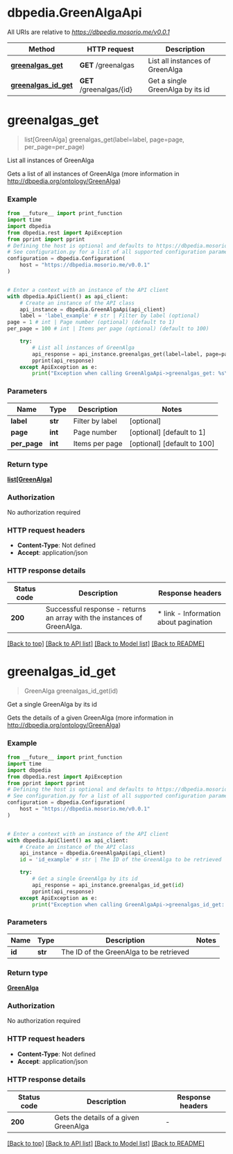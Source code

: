 # dbpedia.GreenAlgaApi

All URIs are relative to *https://dbpedia.mosorio.me/v0.0.1*

Method | HTTP request | Description
------------- | ------------- | -------------
[**greenalgas_get**](GreenAlgaApi.md#greenalgas_get) | **GET** /greenalgas | List all instances of GreenAlga
[**greenalgas_id_get**](GreenAlgaApi.md#greenalgas_id_get) | **GET** /greenalgas/{id} | Get a single GreenAlga by its id


# **greenalgas_get**
> list[GreenAlga] greenalgas_get(label=label, page=page, per_page=per_page)

List all instances of GreenAlga

Gets a list of all instances of GreenAlga (more information in http://dbpedia.org/ontology/GreenAlga)

### Example

```python
from __future__ import print_function
import time
import dbpedia
from dbpedia.rest import ApiException
from pprint import pprint
# Defining the host is optional and defaults to https://dbpedia.mosorio.me/v0.0.1
# See configuration.py for a list of all supported configuration parameters.
configuration = dbpedia.Configuration(
    host = "https://dbpedia.mosorio.me/v0.0.1"
)


# Enter a context with an instance of the API client
with dbpedia.ApiClient() as api_client:
    # Create an instance of the API class
    api_instance = dbpedia.GreenAlgaApi(api_client)
    label = 'label_example' # str | Filter by label (optional)
page = 1 # int | Page number (optional) (default to 1)
per_page = 100 # int | Items per page (optional) (default to 100)

    try:
        # List all instances of GreenAlga
        api_response = api_instance.greenalgas_get(label=label, page=page, per_page=per_page)
        pprint(api_response)
    except ApiException as e:
        print("Exception when calling GreenAlgaApi->greenalgas_get: %s\n" % e)
```

### Parameters

Name | Type | Description  | Notes
------------- | ------------- | ------------- | -------------
 **label** | **str**| Filter by label | [optional] 
 **page** | **int**| Page number | [optional] [default to 1]
 **per_page** | **int**| Items per page | [optional] [default to 100]

### Return type

[**list[GreenAlga]**](GreenAlga.md)

### Authorization

No authorization required

### HTTP request headers

 - **Content-Type**: Not defined
 - **Accept**: application/json

### HTTP response details
| Status code | Description | Response headers |
|-------------|-------------|------------------|
**200** | Successful response - returns an array with the instances of GreenAlga. |  * link - Information about pagination <br>  |

[[Back to top]](#) [[Back to API list]](../README.md#documentation-for-api-endpoints) [[Back to Model list]](../README.md#documentation-for-models) [[Back to README]](../README.md)

# **greenalgas_id_get**
> GreenAlga greenalgas_id_get(id)

Get a single GreenAlga by its id

Gets the details of a given GreenAlga (more information in http://dbpedia.org/ontology/GreenAlga)

### Example

```python
from __future__ import print_function
import time
import dbpedia
from dbpedia.rest import ApiException
from pprint import pprint
# Defining the host is optional and defaults to https://dbpedia.mosorio.me/v0.0.1
# See configuration.py for a list of all supported configuration parameters.
configuration = dbpedia.Configuration(
    host = "https://dbpedia.mosorio.me/v0.0.1"
)


# Enter a context with an instance of the API client
with dbpedia.ApiClient() as api_client:
    # Create an instance of the API class
    api_instance = dbpedia.GreenAlgaApi(api_client)
    id = 'id_example' # str | The ID of the GreenAlga to be retrieved

    try:
        # Get a single GreenAlga by its id
        api_response = api_instance.greenalgas_id_get(id)
        pprint(api_response)
    except ApiException as e:
        print("Exception when calling GreenAlgaApi->greenalgas_id_get: %s\n" % e)
```

### Parameters

Name | Type | Description  | Notes
------------- | ------------- | ------------- | -------------
 **id** | **str**| The ID of the GreenAlga to be retrieved | 

### Return type

[**GreenAlga**](GreenAlga.md)

### Authorization

No authorization required

### HTTP request headers

 - **Content-Type**: Not defined
 - **Accept**: application/json

### HTTP response details
| Status code | Description | Response headers |
|-------------|-------------|------------------|
**200** | Gets the details of a given GreenAlga |  -  |

[[Back to top]](#) [[Back to API list]](../README.md#documentation-for-api-endpoints) [[Back to Model list]](../README.md#documentation-for-models) [[Back to README]](../README.md)


